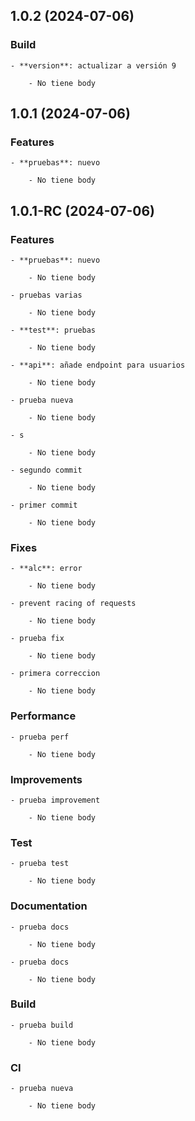 ## 1.0.2 (2024-07-06)

### Build

	- **version**: actualizar a versión 9

		- No tiene body


## 1.0.1 (2024-07-06)

### Features

	- **pruebas**: nuevo

		- No tiene body


## 1.0.1-RC (2024-07-06)

### Features

	- **pruebas**: nuevo

		- No tiene body

	- pruebas varias

		- No tiene body

	- **test**: pruebas

		- No tiene body

	- **api**: añade endpoint para usuarios

		- No tiene body

	- prueba nueva

		- No tiene body

	- s

		- No tiene body

	- segundo commit

		- No tiene body

	- primer commit

		- No tiene body


### Fixes

	- **alc**: error

		- No tiene body

	- prevent racing of requests

		- No tiene body

	- prueba fix

		- No tiene body

	- primera correccion

		- No tiene body


### Performance

	- prueba perf

		- No tiene body


### Improvements

	- prueba improvement

		- No tiene body


### Test

	- prueba test

		- No tiene body


### Documentation

	- prueba docs

		- No tiene body

	- prueba docs

		- No tiene body


### Build

	- prueba build

		- No tiene body


### CI

	- prueba nueva

		- No tiene body

